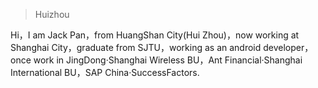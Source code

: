 > Huizhou

Hi，I am Jack Pan，from HuangShan City(Hui Zhou)，now working at Shanghai City，graduate from SJTU，working as an android developer，once work in JingDong·Shanghai Wireless BU，Ant Financial·Shanghai International BU，SAP China·SuccessFactors.


